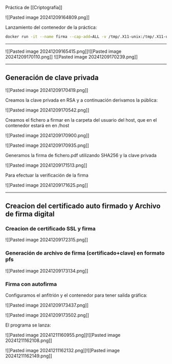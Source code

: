 
Práctica de [[Criptografía]]

![[Pasted image 20241209164809.png]]

Lanzamiento del contenedor de la práctica:

``` bash
docker run -it --name firma --cap-add=ALL -v /tmp/.X11-unix:/tmp/.X11-unix -v ~:/host --env DISPLAY=$DISPLAY --hostname=firma debian bash
```

---

![[Pasted image 20241209165415.png]]![[Pasted image 20241209170110.png]]
![[Pasted image 20241209170239.png]]

---
## Generación de clave privada

![[Pasted image 20241209170419.png]]

Creamos la clave privada en RSA y a continuación derivamos la pública:

![[Pasted image 20241209170542.png]]

Creamos el fichero a firmar en la carpeta del usuario del host, que en el contenedor estará en en /host

![[Pasted image 20241209170900.png]]

![[Pasted image 20241209170935.png]]

Generamos la firma de fichero.pdf utilizando SHA256 y la clave privada 

![[Pasted image 20241209171513.png]]

Para efectuar la verificación de la firma

![[Pasted image 20241209171625.png]]

---
## Creacion del certificado auto firmado y Archivo de firma digital

### Creacion de certificado SSL y firma

![[Pasted image 20241209172315.png]]

### Generación de archivo de firma (certificado+clave) en formato pfs

![[Pasted image 20241209173134.png]]

### Firma con autofirma

Configuramos el anfitrión y el contenedor para tener salida gráfica:

![[Pasted image 20241209173437.png]]

![[Pasted image 20241209173502.png]]

El programa se lanza:

![[Pasted image 20241211160955.png]]![[Pasted image 20241211162108.png]]

![[Pasted image 20241211162132.png]]![[Pasted image 20241211162149.png]]